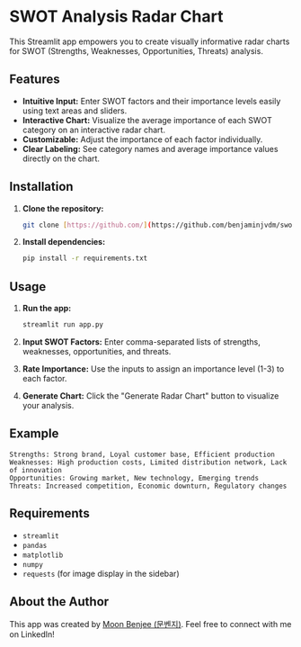 # SWOT Analysis Radar Chart

This Streamlit app empowers you to create visually informative radar charts for SWOT (Strengths, Weaknesses, Opportunities, Threats) analysis.

## Features

- **Intuitive Input:** Enter SWOT factors and their importance levels easily using text areas and sliders.
- **Interactive Chart:** Visualize the average importance of each SWOT category on an interactive radar chart.
- **Customizable:** Adjust the importance of each factor individually.
- **Clear Labeling:** See category names and average importance values directly on the chart.

## Installation

1. **Clone the repository:**
   ```bash
   git clone [https://github.com/](https://github.com/benjaminjvdm/swot-analysis.git
   ```

2. **Install dependencies:**
   ```bash
   pip install -r requirements.txt
   ```

## Usage

1. **Run the app:**
   ```bash
   streamlit run app.py 
   ```

2. **Input SWOT Factors:** Enter comma-separated lists of strengths, weaknesses, opportunities, and threats.
3. **Rate Importance:** Use the inputs to assign an importance level (1-3) to each factor.
4. **Generate Chart:** Click the "Generate Radar Chart" button to visualize your analysis.

## Example

```
Strengths: Strong brand, Loyal customer base, Efficient production
Weaknesses: High production costs, Limited distribution network, Lack of innovation
Opportunities: Growing market, New technology, Emerging trends
Threats: Increased competition, Economic downturn, Regulatory changes
```

## Requirements

- `streamlit`
- `pandas`
- `matplotlib`
- `numpy`
- `requests` (for image display in the sidebar)

## About the Author

This app was created by [Moon Benjee (문벤지)]([https://www.linkedin.com/in/benjaminjvdm/](https://www.linkedin.com/in/benjaminjvdm/)). Feel free to connect with me on LinkedIn!
